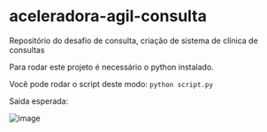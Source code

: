 # aceleradora-agil-consulta
Repositório do desafio de consulta, criação de sistema de clínica de consultas

Para rodar este projeto é necessário o python instalado.

Você pode rodar o script deste modo:
`python script.py`

Saida esperada: <br>

![image](https://github.com/luizpimentel0/aceleradora-agil-consulta/assets/47954897/d41c7cbe-f2f9-4de5-955c-46bfe11197a7)
